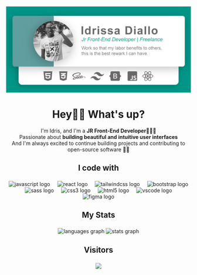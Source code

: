 ![This is my design](/Edit-me.jpg)

###

<h1 align="center">Hey👋🏾 What's up?</h1>

<p align="center">I'm Idris, and I'm a <strong>JR Front-End Developer👨🏾‍💻</strong> <br>Passionate about <strong>building beautiful and intuitive user interfaces</strong><br>And I'm always excited to continue building projects and contributing to open-source software ✊🏾</p>

###

<h2 align="center">I code with</h2>

###

<div align="center">
  <img src="https://skillicons.dev/icons?i=js" height="50" alt="javascript logo"  />
  <img width="12" />
  <img src="https://skillicons.dev/icons?i=react" height="50" alt="react logo"  />
  <img width="12" />
  <img src="https://skillicons.dev/icons?i=tailwind" height="50" alt="tailwindcss logo"  />
  <img width="12" />
  <img src="https://skillicons.dev/icons?i=bootstrap" height="50" alt="bootstrap logo"  />
  <img width="12" />
  <img src="https://skillicons.dev/icons?i=sass" height="50" alt="sass logo"  />
  <img width="12" />
  <img src="https://skillicons.dev/icons?i=css" height="50" alt="css3 logo"  />
  <img width="12" />
  <img src="https://skillicons.dev/icons?i=html" height="50" alt="html5 logo"  />
  <img width="12" />
  <img src="https://skillicons.dev/icons?i=vscode" height="50" alt="vscode logo"  />
  <img width="12" />
  <img src="https://skillicons.dev/icons?i=figma" height="50" alt="figma logo"  />
</div>

###

###

<h2 align="center">My Stats</h2>

###

<div align="center">
  <img src="https://github-readme-stats.vercel.app/api/top-langs?username=BlackFury117&locale=en&hide_title=false&layout=compact&card_width=320&langs_count=5&theme=dracula&hide_border=false&order=2" height="145" alt="languages graph"  />
  <img src="https://github-readme-stats.vercel.app/api?username=BlackFury117&hide_title=false&hide_rank=false&show_icons=true&include_all_commits=true&count_private=true&disable_animations=false&theme=dracula&locale=en&hide_border=false&order=1" height="145" alt="stats graph"  />
</div>

###

<h2 align="center">Visitors</h2>

###

<div align="center">
  <img src="https://profile-counter.glitch.me/BlackFury117/count.svg?"  />
</div>

###
